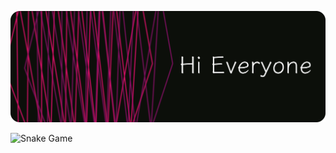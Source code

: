 ![Namrata](https://github.com/namratanimmi/namratanimmi/blob/main/Git-readme-1.png)

![Snake Game](https://raw.githubusercontent.com/namratanimmi/namratanimmi/output/github-contribution-grid-snake-dark.svg)


<!---
namratanimmi/namratanimmi is a ✨ special ✨ repository because its `README.md` (this file) appears on your GitHub profile.
You can click the Preview link to take a look at your changes.
--->
